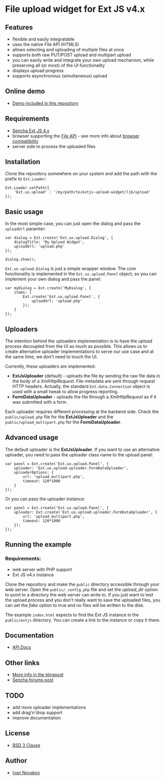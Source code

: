 # File upload widget for Ext JS v4.x

## Features

  - flexible and easily integratable
  - uses the native File API (HTML5)
  - allows selecting and uploading of multiple files at once
  - supports both raw PUT/POST upload and multipart upload
  - you can easily write and integrate your own upload mechanism, while preserving all (or most) of the UI functionality
  - displays upload progress
  - supports asynchronous (simultaneous) upload

## Online demo

  - [Demo included in this repository](http://debug.cz/demo/upload/)

## Requirements

  - [Sencha Ext JS 4.x](http://www.sencha.com/products/extjs/)
  - browser supporting the [File API](http://www.w3.org/TR/FileAPI/) - see more info about [browser compatibility](http://caniuse.com/fileapi)
  - server side to process the uploaded files

## Installation

Clone the repository somewhere on your system and add the path with the prefix to `Ext.Loader`:

    Ext.Loader.setPath({
        'Ext.ux.upload' : '/my/path/to/extjs-upload-widget/lib/upload'
    });
    
## Basic usage
    
In the most simple case, you can just open the dialog and pass the `uploadUrl` paramter:  

    var dialog = Ext.create('Ext.ux.upload.Dialog', {
        dialogTitle: 'My Upload Widget',
        uploadUrl: 'upload.php'
    });
    
    dialog.show();
    
`Ext.ux.upload.Dialog` is just a simple wrapper window. The core functionality is implemented in the `Ext.uz.upload.Panel` object, so you can implement your own dialog and pass the panel:

    var myDialog = Ext.create('MyDialog', {
        items: [
            Ext.create('Ext.ux.upload.Panel', {
                uploadUrl: 'upload.php'
            });
        ]
    });

## Uploaders

The intention behind the uploaders implementation is to have the upload process decoupled from the UI as much as possible. This allows us to create alternative uploader implementations to serve our use case and at the same time, we don't need to touch the UI.

Currently, these uploaders are implemented:

  - __ExtJsUploader__ (default) - uploads the file by sending the raw file data in the body of a _XmlHttpRequest_. File metadata are sent through request HTTP headers. Actually, the standard `Ext.data.Connection` object is used with a small tweak to allow progress reporting.
  - __FormDataUploader__ - uploads the file through a _XmlHttpRequest_ as if it was submitted with a form.

Each uploader requires different processing at the backend side. Check the `public/upload.php` file for the __ExtJsUploader__ and the `public/upload_multipart.php` for the __FormDataUploader__.

## Advanced usage

The default uploader is the __ExtJsUploader__. If you want to use an alternative uploader, you need to pass the uploader class name to the upload panel:

    var panel = Ext.create('Ext.ux.upload.Panel', {
        uploader: 'Ext.ux.upload.uploader.FormDataUploader',
        uploaderOptions: {
            url: 'upload_multipart.php',
            timeout: 120*1000
        }
    });
    
Or you can pass the uploader instance:

    var panel = Ext.create('Ext.ux.upload.Panel', {
        uploader: Ext.create('Ext.ux.upload.uploader.FormDataUploader', {
            url: 'upload_multipart.php',
            timeout: 120*1000
        });
    });

## Running the example


### Requirements:

  - web server with PHP support
  - Ext JS v4.x instance

Clone the repository and make the `public` directory accessible through your web server. Open the `public/_config.php` file and set the _upload_dir_ option to point to a directory the web server can write to. If you just want to test the upload process and you don't really want to save the uploaded files, you can set the _fake_ option to true and no files will be written to the disk.

The example `index.html` expects to find the Ext JS instance in the `public/extjs` directory. You can create a link to the instance or copy it there.



## Documentation

  - [API Docs](http://debug.cz/demo/upload/docs/generated/)
  
## Other links

  - [More info in the blogpost](http://blog.debug.cz/2012/05/file-upload-widget-for-extjs-4x.html)
  - [Sencha forums post](http://www.sencha.com/forum/showthread.php?205365-File-upload-widget-using-File-API-and-Ext.data.Connection)
  
## TODO

  - add more uploader implementations
  - add drag'n'drop support
  - improve documentation
  
## License

  - [BSD 3 Clause](http://debug.cz/license/bsd-3-clause)

## Author

  - [Ivan Novakov](http://novakov.cz/)

